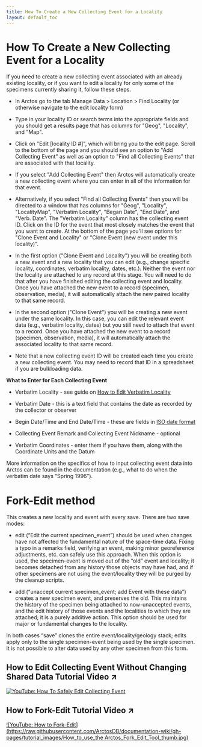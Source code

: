 ```yaml
---
title: How To Create a New Collecting Event for a Locality
layout: default_toc
---
```


# How To Create a New Collecting Event for a Locality

If you need to create a new collecting event associated with an already existing locality, or if you want to edit a locality for only some of the specimens currently sharing it, follow these steps.

* In Arctos go to the tab Manage Data > Location > Find Locality (or otherwise navigate to the edit locality form)

* Type in your locality ID or search terms into the appropriate fields and you should get a results page that has columns for "Geog", "Locality", and "Map".

* Click on "Edit [locality ID #]", which will bring you to the edit page. Scroll to the bottom of the page and you should see an option to "Add Collecting Event" as well as an option to "Find all Collecting Events" that are associated with that locality.

* If you select "Add Collecting Event" then Arctos will automatically create a new collecting event where you can enter in all of the information for that event.

* Alternatively, if you select "Find all Collecting Events" then you will be directed to a window that has columns for "Geog", "Locality", "LocalityMap", "Verbatim Locality", "Began Date", "End Date", and "Verb. Date". The "Verbatim Locality" column has the collecting event ID. Click on the ID for the event that most closely matches the event that you want to create. At the bottom of the page you'll see options for "Clone Event and Locality" or "Clone Event (new event under this locality)".

* In the first option ("Clone Event and Locality") you will be creating both a new event and a new locality that you can edit (e.g., change specific locality, coordinates, verbatim locality, dates, etc.). Neither the event nor the locality are attached to any record at this stage. You will need to do that after you have finished editing the collecting event and locality. Once you have attached the new event to a record (specimen, observation, media), it will automatically attach the new paired locality to that same record.

* In the second option ("Clone Event") you will be creating a new event under the same locality. In this case, you can edit the relevant event data (e.g., verbatim locality, dates) but you still need to attach that event to a record. Once you have attached the new event to a record (specimen, observation, media), it will automatically attach the associated locality to that same record.

* Note that a new collecting event ID will be created each time you create a new collecting event. You may need to record that ID in a spreadsheet if you are bulkloading data.

**What to Enter for Each Collecting Event**

* Verbatim Locality - see guide on [How to Edit Verbatim Locality](https://handbook.arctosdb.org/how_to/How-to-Edit-a-Specific-Locality.html)

* Verbatim Date - this is a text field that contains the date as recorded by the collector or observer

* Begin Date/Time and End Date/Time - these are fields in [ISO date format](https://en.wikipedia.org/wiki/ISO_8601)

* Collecting Event Remark and Collecting Event Nickname - optional

* Verbatim Coordinates - enter them if you have them, along with the Coordinate Units and the Datum

More information on the specifics of how to input collecting event data into Arctos can be found in the documentation (e.g., what to do when the verbatim date says “Spring 1996”).

# Fork-Edit method
This creates a new locality and event with every save. There are two save modes:

* edit (“Edit the current specimen_event”) should be used when changes have not affected the fundamental nature of the space-time data. Fixing a typo in a remarks field, verifying an event, making minor georeference adjustments, etc. can safely use this approach. When this option is used, the specimen-event is moved out of the “old” event and locality; it becomes detached from any history those objects may have had, and if other specimens are not using the event/locality they will be purged by the cleanup scripts.

* add (“unaccept current specimen_event; add Event with these data”) creates a new specimen event, and preserves the old. This maintains the history of the specimen being attached to now-unaccepted events, and the edit history of those events and the localities to which they are attached; it is a purely additive action. This option should be used for major or fundamental changes to the locality.

In both cases “save” clones the entire event/locality/geology stack; edits apply only to the single specimen-event being used by the single specimen. It is not possible to alter data used by any other specimen from this form.

## How to Edit Collecting Event Without Changing Shared Data Tutorial Video ↗️

[![YouTube: How To Safely Edit Collecting Event](https://raw.githubusercontent.com/ArctosDB/documentation-wiki/gh-pages/tutorial_images/How_to_Edit_a_Collecting_Event_without_Changing_Shared_Data.jpg)](https://youtu.be/Gt4WamxFTkM)

## How to Fork-Edit Tutorial Video ↗️

[![YouTube: How to Fork-Edit](https://raw.githubusercontent.com/ArctosDB/documentation-wiki/gh-pages/tutorial_images/How_to_use_the Arctos_Fork_Edit_Tool_thumb.jpg)](https://www.youtube.com/watch?v=s3Rxk2LhY9E)

